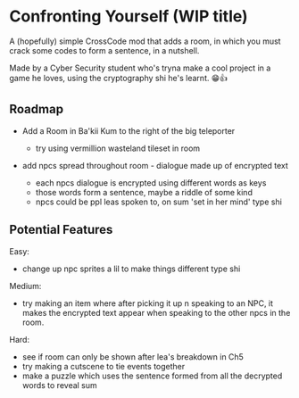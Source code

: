 
# Confronting Yourself (WIP title)

A (hopefully) simple CrossCode mod that adds a room, in which you must crack some codes to form a sentence, in a nutshell.

Made by a Cyber Security student who's tryna make a cool project in a game he loves, using the cryptography shi he's learnt. 😁👍



## Roadmap

- Add a Room in Ba'kii Kum to the right of the big teleporter

    - try using vermillion wasteland tileset in room

- add npcs spread throughout room - dialogue made up of encrypted text

    - each npcs dialogue is encrypted using different words as keys
    - those words form a sentence, maybe a riddle of some kind
    - npcs could be ppl leas spoken to, on sum 'set in her mind' type shi


## Potential Features

Easy:

- change up npc sprites a lil to make things different type shi

Medium:

- try making an item where after picking it up n speaking to an NPC, it makes the encrypted text appear when speaking to the other npcs in the room.


Hard:

- see if room can only be shown after lea's breakdown in Ch5
- try making a cutscene to tie events together
- make a puzzle which uses the sentence formed from all the decrypted words to reveal sum
